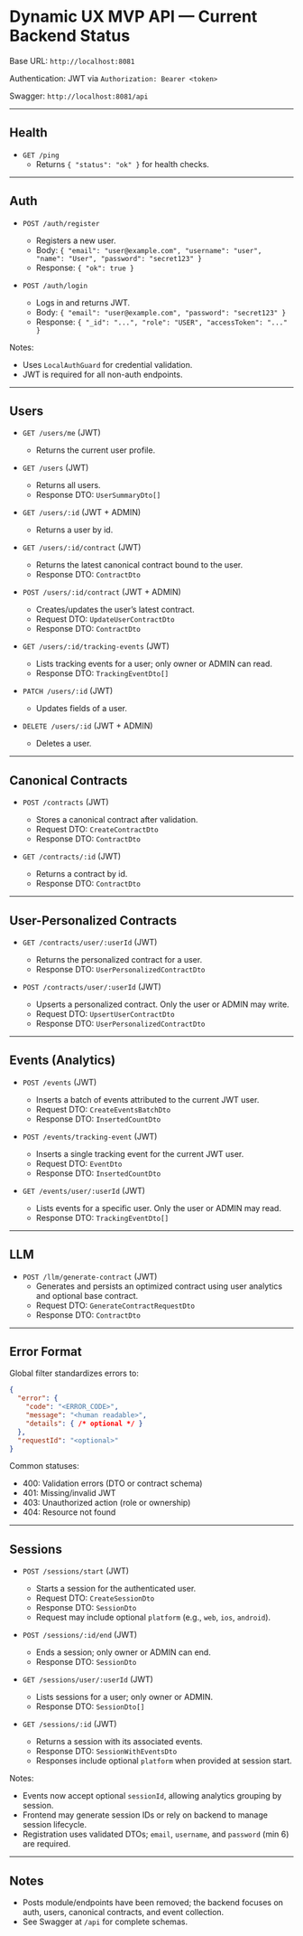 # Dynamic UX MVP API — Current Backend Status

Base URL: `http://localhost:8081`

Authentication: JWT via `Authorization: Bearer <token>`

Swagger: `http://localhost:8081/api`

---

## Health

- `GET /ping`
  - Returns `{ "status": "ok" }` for health checks.

---

## Auth

- `POST /auth/register`
  - Registers a new user.
  - Body: `{ "email": "user@example.com", "username": "user", "name": "User", "password": "secret123" }`
  - Response: `{ "ok": true }`

- `POST /auth/login`
  - Logs in and returns JWT.
  - Body: `{ "email": "user@example.com", "password": "secret123" }`
  - Response: `{ "_id": "...", "role": "USER", "accessToken": "..." }`

Notes:
- Uses `LocalAuthGuard` for credential validation.
- JWT is required for all non-auth endpoints.

---

## Users

- `GET /users/me` (JWT)
  - Returns the current user profile.

- `GET /users` (JWT)
  - Returns all users.
  - Response DTO: `UserSummaryDto[]`

- `GET /users/:id` (JWT + ADMIN)
  - Returns a user by id.

- `GET /users/:id/contract` (JWT)
  - Returns the latest canonical contract bound to the user.
  - Response DTO: `ContractDto`

- `POST /users/:id/contract` (JWT + ADMIN)
  - Creates/updates the user’s latest contract.
  - Request DTO: `UpdateUserContractDto`
  - Response DTO: `ContractDto`

- `GET /users/:id/tracking-events` (JWT)
  - Lists tracking events for a user; only owner or ADMIN can read.
  - Response DTO: `TrackingEventDto[]`

- `PATCH /users/:id` (JWT)
  - Updates fields of a user.

- `DELETE /users/:id` (JWT + ADMIN)
  - Deletes a user.

---

## Canonical Contracts

- `POST /contracts` (JWT)
  - Stores a canonical contract after validation.
  - Request DTO: `CreateContractDto`
  - Response DTO: `ContractDto`

- `GET /contracts/:id` (JWT)
  - Returns a contract by id.
  - Response DTO: `ContractDto`

---

## User-Personalized Contracts

- `GET /contracts/user/:userId` (JWT)
  - Returns the personalized contract for a user.
  - Response DTO: `UserPersonalizedContractDto`

- `POST /contracts/user/:userId` (JWT)
  - Upserts a personalized contract. Only the user or ADMIN may write.
  - Request DTO: `UpsertUserContractDto`
  - Response DTO: `UserPersonalizedContractDto`

---

## Events (Analytics)

- `POST /events` (JWT)
  - Inserts a batch of events attributed to the current JWT user.
  - Request DTO: `CreateEventsBatchDto`
  - Response DTO: `InsertedCountDto`

- `POST /events/tracking-event` (JWT)
  - Inserts a single tracking event for the current JWT user.
  - Request DTO: `EventDto`
  - Response DTO: `InsertedCountDto`

- `GET /events/user/:userId` (JWT)
  - Lists events for a specific user. Only the user or ADMIN may read.
  - Response DTO: `TrackingEventDto[]`

---

## LLM

- `POST /llm/generate-contract` (JWT)
  - Generates and persists an optimized contract using user analytics and optional base contract.
  - Request DTO: `GenerateContractRequestDto`
  - Response DTO: `ContractDto`

---

## Error Format

Global filter standardizes errors to:
```json
{
  "error": {
    "code": "<ERROR_CODE>",
    "message": "<human readable>",
    "details": { /* optional */ }
  },
  "requestId": "<optional>"
}
```

Common statuses:
- 400: Validation errors (DTO or contract schema)
- 401: Missing/invalid JWT
- 403: Unauthorized action (role or ownership)
- 404: Resource not found

---

## Sessions

- `POST /sessions/start` (JWT)
  - Starts a session for the authenticated user.
  - Request DTO: `CreateSessionDto`
  - Response DTO: `SessionDto`
  - Request may include optional `platform` (e.g., `web`, `ios`, `android`).

- `POST /sessions/:id/end` (JWT)
  - Ends a session; only owner or ADMIN can end.
  - Response DTO: `SessionDto`

- `GET /sessions/user/:userId` (JWT)
  - Lists sessions for a user; only owner or ADMIN.
  - Response DTO: `SessionDto[]`

- `GET /sessions/:id` (JWT)
  - Returns a session with its associated events.
  - Response DTO: `SessionWithEventsDto`
  - Responses include optional `platform` when provided at session start.

Notes:
- Events now accept optional `sessionId`, allowing analytics grouping by session.
- Frontend may generate session IDs or rely on backend to manage session lifecycle.
 - Registration uses validated DTOs; `email`, `username`, and `password` (min 6) are required.

---

## Notes

- Posts module/endpoints have been removed; the backend focuses on auth, users, canonical contracts, and event collection.
- See Swagger at `/api` for complete schemas.